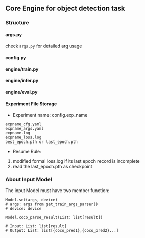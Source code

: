 ## Core Engine for object detection task

### Structure
#### args.py
check `args.py` for detailed arg usage

#### config.py
#### engine/train.py
#### engine/infer.py
#### engine/eval.py


#### Experiment File Storage

- Experiment name: config.exp_name
```
expname_cfg.yaml
expname_args.yaml
expname.log
expname_loss.log
best_epoch.pth or last_epoch.pth
```

- Resume Rule:
 1. modified formal loss.log if its last epoch record is incomplete
 2. read the last_epoch.pth as checkpoint
### About Input Model
The input Model must have two member function:
```
Model.set(args, device)
# args: args from get_train_args_parser()
# device: device
```
```
Model.coco_parse_result(List: list[result])

# Input: List: list[result]
# Output: List: list[{coco_pred1},{coco_pred2}...]
```

